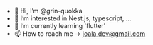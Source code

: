 - 👋 Hi, I’m @grin-quokka
- 👀 I’m interested in Nest.js, typescript, ...
- 🌱 I’m currently learning 'flutter'
- 📫 How to reach me -> joala.dev@gmail.com

<!---
grin-quokka/grin-quokka is a ✨ special ✨ repository because its `README.md` (this file) appears on your GitHub profile.
You can click the Preview link to take a look at your changes.
--->
